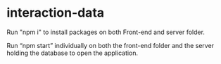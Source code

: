 # interaction-data
Run "npm i" to install packages on both Front-end and server folder.

Run “npm start” individually on both the front-end folder and the server holding the database to open the application.
